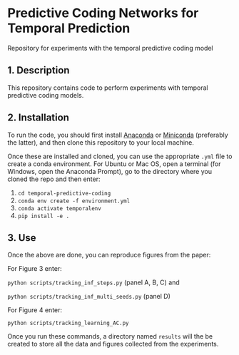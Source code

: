 # Predictive Coding Networks for Temporal Prediction

Repository for experiments with the temporal predictive coding model

## 1. Description
This repository contains code to perform experiments with temporal predictive coding models.


## 2. Installation
To run the code, you should first install [Anaconda](https://www.anaconda.com/) or [Miniconda](https://conda.io/miniconda.html) (preferably the latter), 
and then clone this repository to your local machine.

Once these are installed and cloned, you can use the appropriate `.yml` file to create a conda environment. 
For Ubuntu or Mac OS, open a terminal (for Windows, open the Anaconda Prompt), go to the directory where you cloned the repo and then enter:

1. `cd temporal-predictive-coding`
2. `conda env create -f environment.yml`  
3. `conda activate temporalenv`
4. `pip install -e .`  

## 3. Use
Once the above are done, you can reproduce figures from the paper:

For Figure 3 enter:

`python scripts/tracking_inf_steps.py` (panel A, B, C) and

`python scripts/tracking_inf_multi_seeds.py` (panel D)

For Figure 4 enter:

`python scripts/tracking_learning_AC.py`

Once you run these commands, a directory named `results` will the be created to store all the data and figures collected from the experiments.